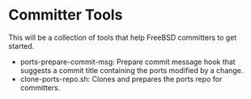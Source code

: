 # Committer Tools

This will be a collection of tools that help FreeBSD committers
to get started.

- ports-prepare-commit-msg: Prepare commit message hook that
  suggests a commit title containing the ports modified by a change.
- clone-ports-repo.sh: Clones and prepares the ports repo
  for committers.
